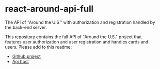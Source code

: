 # react-around-api-full

The API of "Around the U.S." with authorization and registration handled by the back-end server.

This repository contains the full API of "Around the U.S." project that features user authorization and user registration and handles cards and users. Please add to this readme:

- [Github project](https://github.com/dianakamensky/react-around-api-full.git)
- [Api host](https://api.around.students.nomoredomainssbs.ru)
